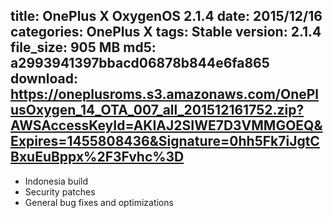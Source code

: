 title: OnePlus X OxygenOS 2.1.4
date: 2015/12/16
categories: OnePlus X
tags: Stable
version: 2.1.4
file_size: 905 MB
md5: a2993941397bbacd06878b844e6fa865
download: https://oneplusroms.s3.amazonaws.com/OnePlusOxygen_14_OTA_007_all_201512161752.zip?AWSAccessKeyId=AKIAJ2SIWE7D3VMMGOEQ&Expires=1455808436&Signature=0hh5Fk7iJgtCBxuEuBppx%2F3Fvhc%3D
---
* Indonesia build
* Security patches
* General bug fixes and optimizations